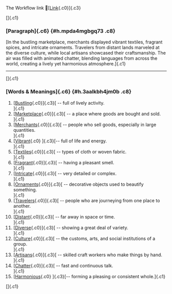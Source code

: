 The Workflow link
👏[[Link](https://www.google.com/url?q=http://www.google.com&sa=D&source=editors&ust=1756157009388362&usg=AOvVaw1ntPB86rWq8u-KyQqIuXAo){.c0}]{.c3}

[]{.c1}

### [Paragraph]{.c6} {#h.mpda4mgbgq73 .c8}

[In the bustling marketplace, merchants displayed vibrant textiles,
fragrant spices, and intricate ornaments. Travelers from distant lands
marveled at the diverse culture, while local artisans showcased their
craftsmanship. The air was filled with animated chatter, blending
languages from across the world, creating a lively yet harmonious
atmosphere.]{.c1}

------------------------------------------------------------------------

[]{.c1}

### [Words & Meanings]{.c6} {#h.3aalkbh4jm0b .c8}

1.  [[Bustling](https://www.google.com/url?q=http://www.google.com&sa=D&source=editors&ust=1756157009389546&usg=AOvVaw1KjwRev4crJWnAM73PayNl){.c0}]{.c3}[ --
    full of lively activity.\
    ]{.c1}
2.  [[Marketplace](https://www.google.com/url?q=http://www.google.com&sa=D&source=editors&ust=1756157009389763&usg=AOvVaw1m2upvho6N_tF7B9aUQ8py){.c0}]{.c3}[ --
    a place where goods are bought and sold.\
    ]{.c1}
3.  [[Merchants](https://www.google.com/url?q=http://www.google.com&sa=D&source=editors&ust=1756157009389979&usg=AOvVaw27aAGxyxLGEU9Hx7etkRpV){.c0}]{.c3}[ --
    people who sell goods, especially in large quantities.\
    ]{.c1}
4.  [[Vibrant](https://www.google.com/url?q=http://www.google.com&sa=D&source=editors&ust=1756157009390242&usg=AOvVaw2hHTSO9LeLKZHfpVCM9w-7){.c0}
    ]{.c3}[-- full of life and energy.\
    ]{.c1}
5.  [[Textiles](https://www.google.com/url?q=http://www.google.com&sa=D&source=editors&ust=1756157009390442&usg=AOvVaw051p92V5-I71Ythc0dRram){.c0}]{.c3}[ --
    types of cloth or woven fabric.\
    ]{.c1}
6.  [[Fragrant](https://www.google.com/url?q=http://www.google.com&sa=D&source=editors&ust=1756157009390654&usg=AOvVaw0OAb9vWLboDKGtjo3Gz5jj){.c0}]{.c3}[ --
    having a pleasant smell.\
    ]{.c1}
7.  [[Intricate](https://www.google.com/url?q=http://www.google.com&sa=D&source=editors&ust=1756157009390845&usg=AOvVaw1AdGYmZwAYAgOBOjLU5SaW){.c0}]{.c3}[ --
    very detailed or complex.\
    ]{.c1}
8.  [[Ornaments](https://www.google.com/url?q=http://www.google.com&sa=D&source=editors&ust=1756157009391071&usg=AOvVaw1q7VqxMqIXhNgE7edliuz5){.c0}]{.c3}[ --
    decorative objects used to beautify something.\
    ]{.c1}
9.  [[Travelers](https://www.google.com/url?q=http://www.google.com&sa=D&source=editors&ust=1756157009391397&usg=AOvVaw3zn4mCXbNPL817qI8_-JGR){.c0}]{.c3}[ --
    people who are journeying from one place to another.\
    ]{.c1}
10. [[Distant](https://www.google.com/url?q=http://www.google.com&sa=D&source=editors&ust=1756157009391664&usg=AOvVaw3ncL_FU90uBXrsgD0dZ97b){.c0}]{.c3}[ --
    far away in space or time.\
    ]{.c1}
11. [[Diverse](https://www.google.com/url?q=http://www.google.com&sa=D&source=editors&ust=1756157009391853&usg=AOvVaw1YJaZjs8v5VSAVedUR_6zu){.c0}]{.c3}[ --
    showing a great deal of variety.\
    ]{.c1}
12. [[Culture](https://www.google.com/url?q=http://www.google.com&sa=D&source=editors&ust=1756157009392037&usg=AOvVaw0YXBtZU3XIcdEa-EaQQeIN){.c0}]{.c3}[ --
    the customs, arts, and social institutions of a group.\
    ]{.c1}
13. [[Artisans](https://www.google.com/url?q=http://www.google.com&sa=D&source=editors&ust=1756157009392292&usg=AOvVaw1d0qPKrDywZlY1t8hVDJKI){.c0}]{.c3}[ --
    skilled craft workers who make things by hand.\
    ]{.c1}
14. [[Chatter](https://www.google.com/url?q=http://www.google.com&sa=D&source=editors&ust=1756157009392511&usg=AOvVaw3wGO4A8Nk5o-y52RIi7XoN){.c0}]{.c3}[ --
    fast and continuous talk.\
    ]{.c1}
15. [[Harmonious](https://www.google.com/url?q=http://www.google.com&sa=D&source=editors&ust=1756157009392754&usg=AOvVaw24vNcpUr0Phg4G3sfhzhvw){.c0}
    ]{.c3}[-- forming a pleasing or consistent whole.]{.c1}

[]{.c1}

